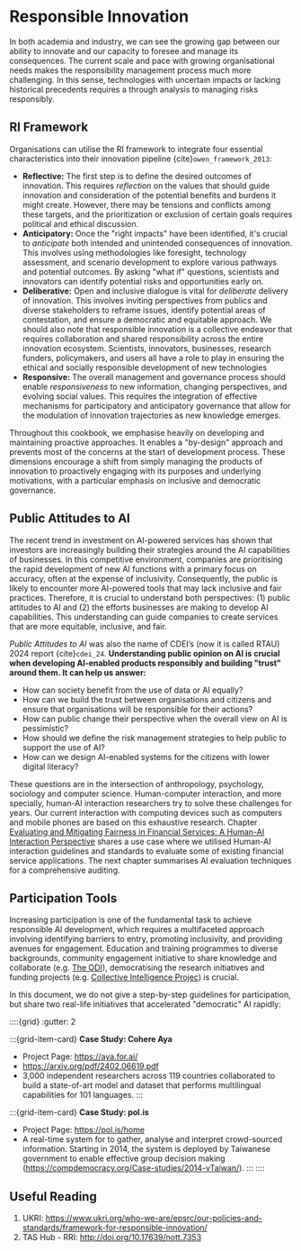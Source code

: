 
# Responsible Innovation

In both academia and industry, we can see the growing gap between our ability to innovate and our capacity to foresee and manage its consequences. The current scale and pace with growing organisational needs makes the responsibility management process much more challenging. In this sense, technologies with uncertain impacts or lacking historical precedents requires a through analysis to managing risks responsibly.

## RI Framework

Organisations can utilise the RI framework to integrate four essential characteristics into their innovation pipeline {cite}`owen_framework_2013`: 

- **Reflective:** The first step is to define the desired outcomes of innovation. This requires *reflection* on the values that should guide innovation and consideration of the potential benefits and burdens it might create. However, there may be tensions and conflicts among these targets, and the prioritization or exclusion of certain goals requires political and ethical discussion.
- **Anticipatory:** Once the "right impacts" have been identified, it's crucial to *anticipate* both intended and unintended consequences of innovation. This involves using methodologies like foresight, technology assessment, and scenario development to explore various pathways and potential outcomes. By asking "what if" questions, scientists and innovators can identify potential risks and opportunities early on.
- **Deliberative:** Open and inclusive dialogue is vital for *deliberate* delivery of innovation. This involves inviting perspectives from publics and diverse stakeholders to reframe issues, identify potential areas of contestation, and ensure a democratic and equitable approach. We should also note that responsible innovation is a collective endeavor that requires collaboration and shared responsibility across the entire innovation ecosystem. Scientists, innovators, businesses, research funders, policymakers, and users all have a role to play in ensuring the ethical and socially responsible development of new technologies
- **Responsive:** The overall management and governance process should enable *responsiveness* to new information, changing perspectives, and evolving social values. This requires the integration of effective mechanisms for participatory and anticipatory governance that allow for the modulation of innovation trajectories as new knowledge emerges.

Throughout this cookbook, we emphasise heavily on developing and maintaining proactive approaches. It enables a "by-design" approach and prevents most of the concerns at the start of development process. These dimensions encourage a shift from simply managing the products of innovation to proactively engaging with its purposes and underlying motivations, with a particular emphasis on inclusive and democratic governance.

## Public Attitudes to AI

The recent trend in investment on AI-powered services has shown that investors are increasingly building their strategies around the AI capabilities of businesses. In this competitive environment, companies are prioritising the rapid development of new AI functions with a primary focus on accuracy, often at the expense of inclusivity. Consequently, the public is likely to encounter more AI-powered tools that may lack inclusive and fair practices. Therefore, it is crucial to understand both perspectives: (1) public attitudes to AI and (2) the efforts businesses are making to develop AI capabilities. This understanding can guide companies to create services that are more equitable, inclusive, and fair.

*Public Attitudes to AI* was also the name of CDEI’s (now it is called RTAU) 2024 report {cite}`cdei_24`. **Understanding public opinion on AI is crucial when developing AI-enabled products responsibly and building "trust" around them. It can help us answer:**

- How can society benefit from the use of data or AI equally?
- How can we build the trust between organisations and citizens and ensure that organisations will be responsible for their actions?
- How can public change their perspective when the overall view on AI is pessimistic?
- How should we define the risk management strategies to help public to support the use of AI?
- How can we design AI-enabled systems for the citizens with lower digital literacy?

These questions are in the intersection of anthropology, psychology, sociology and computer science. Human-computer interaction, and more specially, human-AI interaction researchers try to solve these challenges for years. Our current interaction with computing devices such as computers and mobile phones are based on this exhaustive research. Chapter [Evaluating and Mitigating Fairness in Financial Services: A Human-AI Interaction Perspective](../usecases/finance/interaction.md) shares a use case where we utilised Human-AI interaction guidelines and standards to evaluate some of existing financial service applications. The next chapter summarises AI evaluation techniques for a comprehensive auditing.

## Participation Tools

Increasing participation is one of the fundamental task to achieve responsible AI development, which requires a multifaceted approach involving identifying barriers to entry, promoting inclusivity, and providing avenues for engagement. Education and training programmes to diverse backgrounds, community engagement initiative to share knowledge and collaborate (e.g. [The ODI](https://theodi.org/)), democratising the research initiatives and funding projects (e.g. [Collective Intelligence Projec](https://cip.org/whitepaper)) is crucial. 

In this document, we do not give a step-by-step guidelines for participation, but share two real-life initiatives that accelerated "democratic" AI rapidly:


::::{grid}
:gutter: 2

:::{grid-item-card}
**Case Study: Cohere Aya**
- Project Page: <https://aya.for.ai/>
- <https://arxiv.org/pdf/2402.06619.pdf>
- 3,000 independent researchers across 119 countries collaborated to build a state-of-art model and dataset that performs multilingual capabilities for 101 languages.
:::

:::{grid-item-card}
**Case Study: pol.is**
- Project Page: <https://pol.is/home>
- A real-time system for to gather, analyse and interpret crowd-sourced information. Starting in 2014, the system is deployed by Taiwanese government to enable effective group decision making (<https://compdemocracy.org/Case-studies/2014-vTaiwan/>).
:::
::::

## Useful Reading

1. UKRI: https://www.ukri.org/who-we-are/epsrc/our-policies-and-standards/framework-for-responsible-innovation/
2. TAS Hub - RRI: http://doi.org/10.17639/nott.7353

